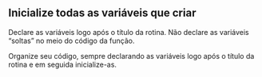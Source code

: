 ## Inicialize todas as variáveis que criar

Declare as variáveis logo após o título da rotina. Não declare as variáveis “soltas” no meio do código da função.

Organize seu código, sempre declarando as variáveis logo após o título da rotina e em seguida inicialize-as.